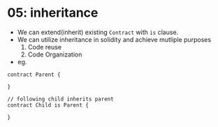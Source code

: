 # 05: inheritance

- We can extend(inherit) existing `Contract` with `is` clause.
- We can utilize inheritance in solidity and achieve mutliple purposes
    1. Code reuse
    2. Code Organization
- eg.
```sol
contract Parent {
  
}

// following child inherits parent
contract Child is Parent {

}
```
